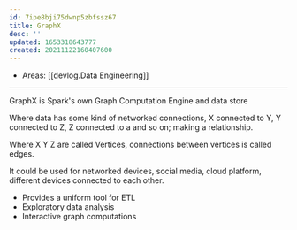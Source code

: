 ```yaml
---
id: 7ipe8bji75dwnp5zbfssz67
title: GraphX
desc: ''
updated: 1653318643777
created: 20211122160407600
---
```


- Areas: [[devlog.Data Engineering]]

---

GraphX is Spark's own Graph Computation Engine and data store

Where data has some kind of networked connections, X connected to Y, Y connected to Z, Z connected to a and so on; making a relationship.

Where X Y Z are called Vertices, connections between vertices is called edges.

It could be used for networked devices, social media, cloud platform, different devices connected to each other.

- Provides a uniform tool for ETL
- Exploratory data analysis
- Interactive graph computations
